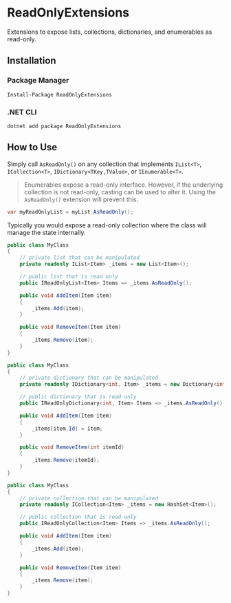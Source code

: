 # ReadOnlyExtensions
Extensions to expose lists, collections, dictionaries, and enumerables as read-only.

## Installation
### Package Manager
`Install-Package ReadOnlyExtensions`

### .NET CLI
`dotnet add package ReadOnlyExtensions`

## How to Use
Simply call `AsReadOnly()` on any collection that implements `IList<T>`, `ICollection<T>`, `IDictionary<TKey,TValue>`, or `IEnumerable<T>`.

> Enumerables expose a read-only interface. However, if the underlying collection is not read-only, casting can be used to alter it. Using the `AsReadOnly()` extension will prevent this.

```csharp
var myReadOnlyList = myList.AsReadOnly();
```

Typically you would expose a read-only collection where the class will manage the state internally.

```csharp
public class MyClass
{
    // private list that can be manipulated
    private readonly IList<Item> _items = new List<Item>();

    // public list that is read only
    public IReadOnlyList<Item> Items => _items.AsReadOnly();

    public void AddItem(Item item)
    {
        _items.Add(item);
    }

    public void RemoveItem(Item item)
    {
        _items.Remove(item);
    }
}
```

```csharp
public class MyClass
{
    // private dictionary that can be manipulated
    private readonly IDictionary<int, Item> _items = new Dictionary<int, Item>();

    // public dictionary that is read only
    public IReadOnlyDictionary<int, Item> Items => _items.AsReadOnly();

    public void AddItem(Item item)
    {
        _items[item.Id] = item;
    }

    public void RemoveItem(int itemId)
    {
        _items.Remove(itemId);
    }
}
```

```csharp
public class MyClass
{
    // private collection that can be manipulated
    private readonly ICollection<Item> _items = new HashSet<Item>();

    // public collection that is read only
    public IReadOnlyCollection<Item> Items => _items.AsReadOnly();

    public void AddItem(Item item)
    {
        _items.Add(item);
    }

    public void RemoveItem(Item item)
    {
        _items.Remove(item);
    }
}
```